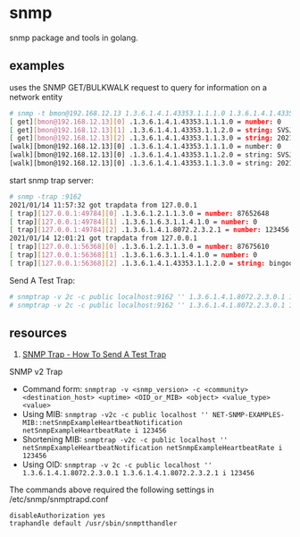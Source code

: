 # snmp

snmp package and tools in golang.

## examples

uses the SNMP GET/BULKWALK request to query for information on a network entity

```sh
# snmp -t bmon@192.168.12.13 1.3.6.1.4.1.43353.1.1.1.0 1.3.6.1.4.1.43353.1.1.2.0 .1.3.6.1.4.1.43353.1.1.3.0
[ get][bmon@192.168.12.13][0] .1.3.6.1.4.1.43353.1.1.1.0 = number: 0
[ get][bmon@192.168.12.13][1] .1.3.6.1.4.1.43353.1.1.2.0 = string: SVSJm#2018/05/17-2023/05/16;SVSQm#2018/05/17-2023/05/16;156b1ba46762d0be#2018/05/17-2023/05/16
[ get][bmon@192.168.12.13][2] .1.3.6.1.4.1.43353.1.1.3.0 = string: 2021/1/14 11:9:20
[walk][bmon@192.168.12.13][0] .1.3.6.1.4.1.43353.1.1.1.0 = number: 0
[walk][bmon@192.168.12.13][0] .1.3.6.1.4.1.43353.1.1.2.0 = string: SVSJm#2018/05/17-2023/05/16;SVSQm#2018/05/17-2023/05/16;156b1ba46762d0be#2018/05/17-2023/05/16
[walk][bmon@192.168.12.13][0] .1.3.6.1.4.1.43353.1.1.3.0 = string: 2021/1/14 11:9:20
```

start snmp trap server:

```sh
# snmp -trap :9162                                                                                     
2021/01/14 11:57:32 got trapdata from 127.0.0.1
[ trap][127.0.0.1:49784][0] .1.3.6.1.2.1.1.3.0 = number: 87652648
[ trap][127.0.0.1:49784][1] .1.3.6.1.6.3.1.1.4.1.0 = number: 0
[ trap][127.0.0.1:49784][2] .1.3.6.1.4.1.8072.2.3.2.1 = number: 123456
2021/01/14 12:01:21 got trapdata from 127.0.0.1
[ trap][127.0.0.1:56368][0] .1.3.6.1.2.1.1.3.0 = number: 87675610
[ trap][127.0.0.1:56368][1] .1.3.6.1.6.3.1.1.4.1.0 = number: 0
[ trap][127.0.0.1:56368][2] .1.3.6.1.4.1.43353.1.1.2.0 = string: bingoohuang
```

Send A Test Trap:

```sh
# snmptrap -v 2c -c public localhost:9162 '' 1.3.6.1.4.1.8072.2.3.0.1 1.3.6.1.4.1.43353.1.1.2.0  s bingoohuang
# snmptrap -v 2c -c public localhost:9162 '' 1.3.6.1.4.1.8072.2.3.0.1 1.3.6.1.4.1.8072.2.3.2.1 i 123456
```

## resources

1. [SNMP Trap - How To Send A Test Trap](https://support.nagios.com/kb/article.php?id=493)

SNMP v2 Trap

- Command form: `snmptrap -v <snmp_version> -c <community> <destination_host> <uptime> <OID_or_MIB> <object> <value_type> <value>`
- Using MIB: `snmptrap -v2c -c public localhost '' NET-SNMP-EXAMPLES-MIB::netSnmpExampleHeartbeatNotification netSnmpExampleHeartbeatRate i 123456`
- Shortening MIB: `snmptrap -v2c -c public localhost '' netSnmpExampleHeartbeatNotification netSnmpExampleHeartbeatRate i 123456`
- Using OID: `snmptrap -v 2c -c public localhost '' 1.3.6.1.4.1.8072.2.3.0.1 1.3.6.1.4.1.8072.2.3.2.1 i 123456`

The commands above required the following settings in /etc/snmp/snmptrapd.conf

    disableAuthorization yes
    traphandle default /usr/sbin/snmptthandler  
